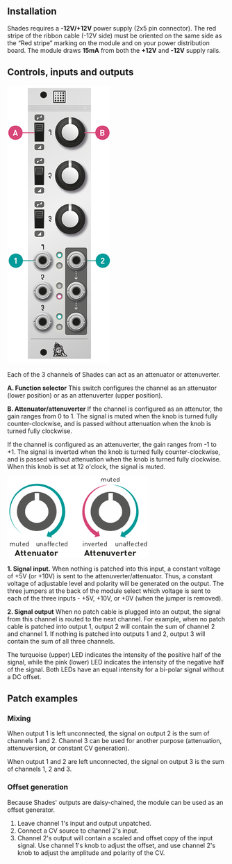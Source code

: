 ## Installation

Shades requires a **-12V/+12V** power supply (2x5 pin connector). The red stripe of the ribbon cable (-12V side) must be oriented on the same side as the “Red stripe” marking on the module and on your power distribution board.
The module draws **15mA** from both the **+12V** and **-12V** supply rails.

## Controls, inputs and outputs

![](images/manual.png)

Each of the 3 channels of Shades can act as an attenuator or attenuverter.

**A. Function selector** This switch configures the channel as an attenuator (lower position) or as an attenuverter (upper position).

**B. Attenuator/attenuverter** If the channel is configured as an attenutor, the gain ranges from 0 to 1. The signal is muted when the knob is turned fully counter-clockwise, and is passed without attenuation when the knob is turned fully clockwise.

If the channel is configured as an attenuverter, the gain ranges from -1 to +1. The signal is inverted when the knob is turned fully counter-clockwise, and is passed without attenuation when the knob is turned fully clockwise. When this knob is set at 12 o'clock, the signal is muted.

![](images/attenuverter.png)

**1. Signal input.** When nothing is patched into this input, a constant voltage of +5V (or +10V) is sent to the attenuverter/attenuator. Thus, a constant voltage of adjustable level and polarity will be generated on the output. The three jumpers at the back of the module select which voltage is sent to each of the three inputs - +5V, +10V, or +0V (when the jumper is removed).

**2. Signal output** When no patch cable is plugged into an output, the signal from this channel is routed to the next channel. For example, when no patch cable is patched into output 1, output 2 will contain the sum of channel 2 and channel 1. If nothing is patched into outputs 1 and 2, output 3 will contain the sum of all three channels.

The turquoise (upper) LED indicates the intensity of the positive half of the signal, while the pink (lower) LED indicates the intensity of the negative half of the signal. Both LEDs have an equal intensity for a bi-polar signal without a DC offset.

## Patch examples

### Mixing

When output 1 is left unconnected, the signal on output 2 is the sum of channels 1 and 2. Channel 3 can be used for another purpose (attenuation, attenuversion, or constant CV generation).

When output 1 and 2 are left unconnected, the signal on output 3 is the sum of channels 1, 2 and 3.

### Offset generation

Because Shades' outputs are daisy-chained, the module can be used as an offset generator.

1. Leave channel 1's input and output unpatched.
2. Connect a CV source to channel 2's input.
3. Channel 2's output will contain a scaled and offset copy of the input signal. Use channel 1's knob to adjust the offset, and use channel 2's knob to adjust the amplitude and polarity of the CV.
